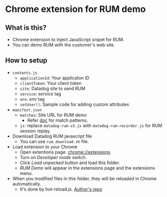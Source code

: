 # Chrome extension for RUM demo

## What is this?
- Chrome extension to inject JavaScript snipet for RUM.
- You can demo RUM with the customer's web site.

## How to setup
- `contents.js`
  - `applicationId`: Your applicaton ID
  - `clientToken`: Your client token
  - `site`: Datadog site to send RUM
  - `service`: _service_ tag
  - `env`: _env_ tag
  - `setUser()`: Sample code for adding custom attributes
- `manifest.json`
  - `matches`: Site URL for RUM demo
    - Refer [doc](https://developer.chrome.com/docs/extensions/mv2/match_patterns/) for match patterns.
  - `js`: replace `datadog-rum-v3.js` with `datadog-rum-recorder.js` for RUM session replay.
- Download Datadog RUM javascript file
  - You can use `rum_download.sh` file.
- Load extension to your Chrome
  - Open extentions page. [chrome://extensions](chrome://extensions)
  - Turn on _Developer mode_ switch.
  - Click _Load unpacked_ button and load this folder.
  - _RUM Demo_ will appear in the extensions page and the extensions menu.
- When you modified files in this folder, they will be reloaded in Chrome automatically.
  - It's done by hot-reload.js. [Author's repo](https://github.com/xpl/crx-hotreload)